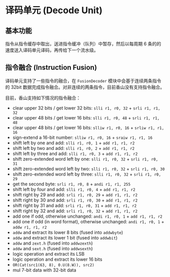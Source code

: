 # 译码单元 (Decode Unit)
## 基本功能
指令从指令缓存中取出，送进指令缓冲（队列）中暂存，然后以每周期 6 条的的速度送入译码单元译码，再传给下一个流水级。

## 指令融合 (Instruction Fusion)
译码单元支持了一些指令的融合，在 `FusionDecoder` 模块中会基于连续两条指令的 32bit 数据完成指令融合。对非连续的两条指令，目前香山没有支持指令融合。

目前，香山支持如下情况的指令融合：

* clear upper 32 bits / get lower 32 bits: `slli r1, r0, 32` + `srli r1, r1, 32`
* clear upper 48 bits / get lower 16 bits: `slli r1, r0, 48` + `srli r1, r1, 48`
* clear upper 48 bits / get lower 16 bits: `slliw r1, r0, 16` + `srliw r1, r1, 16`
* sign-extend a 16-bit number: `slliw r1, r0, 16` + `sraiw r1, r1, 16`
* shift left by one and add: `slli r1, r0, 1` + `add r1, r1, r2`
* shift left by two and add: `slli r1, r0, 2` + `add r1, r1, r2`
* shift left by three and add: `slli r1, r0, 3` + `add r1, r1, r2`
* shift zero-extended word left by one: `slli r1, r0, 32` + `srli r1, r0, 31`
* shift zero-extended word left by two: `slli r1, r0, 32` + `srli r1, r0, 30`
* shift zero-extended word left by three: `slli r1, r0, 32` + `srli r1, r0, 29`
* get the second byte: `srli r1, r0, 8` + `andi r1, r1, 255`
* shift left by four and add: `slli r1, r0, 4` + `add r1, r1, r2`
* shift right by 29 and add: `srli r1, r0, 29` + `add r1, r1, r2`
* shift right by 30 and add: `srli r1, r0, 30` + `add r1, r1, r2`
* shift right by 31 and add: `srli r1, r0, 31` + `add r1, r1, r2`
* shift right by 32 and add: `srli r1, r0, 32` + `add r1, r1, r2`
* add one if odd, otherwise unchanged: `andi r1, r0, 1` + `add r1, r1, r2`
* add one if odd (in word format), otherwise unchanged: `andi r1, r0, 1` + `addw r1, r1, r2`
* `addw` and extract its lower 8 bits (fused into `addwbyte`)
* `addw` and extract its lower 1 bit (fused into `addwbit`)
* `addw` and `zext.h` (fused into `addwzexth`)
* `addw` and `sext.h` (fused into `addwsexth`)
* logic operation and extract its LSB
* logic operation and extract its lower 16 bits
* `OR(Cat(src1(63, 8), 0.U(8.W)), src2)`
* mul 7-bit data with 32-bit data
